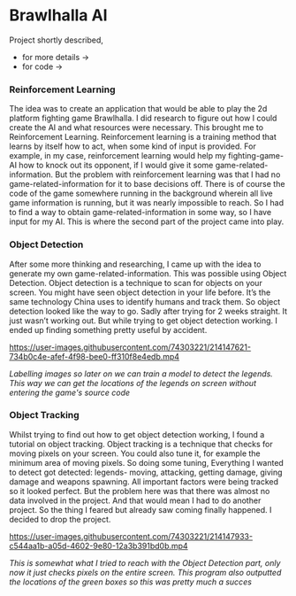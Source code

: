 # Brawlhalla AI
Project shortly described,
- for more details -> []()
- for code -> []()

### Reinforcement Learning
The idea was to create an application that would be able to play the 2d platform fighting game Brawlhalla. I did research to figure out how I could create the AI and what resources were necessary. This brought me to Reinforcement Learning. Reinforcement learning is a training method that learns by itself how to act, when some kind of input is provided. For example, in my case, reinforcement learning would help my fighting-game-AI how to knock out its opponent, ìf I would give it some game-related-information. But the problem with reinforcement learning was that I had no game-related-information for it to base decisions off. There is of course the code of the game somewhere running in the background wherein all live game information is running, but it was nearly impossible to reach. So I had to find a way to obtain game-related-information in some way, so I have input for my AI. This is where the second part of the project came into play.

### Object Detection
After some more thinking and researching, I came up with the idea to generate my own game-related-information. This was possible using Object Detection. Object detection is a technique to scan for objects on your screen. You might have seen object detection in your life before. It’s the same technology China uses to identify humans and track them. So object detection looked like the way to go. Sadly after trying for 2 weeks straight. It just wasn’t working out. But while trying to get object detection working. I ended up finding something pretty useful by accident.

https://user-images.githubusercontent.com/74303221/214147621-734b0c4e-afef-4f98-bee0-ff310f8e4edb.mp4

*Labelling images so later on we can train a model to detect the legends. This way we can get the locations of the legends on screen without entering the game's source code* 

### Object Tracking
Whilst trying to find out how to get object detection working, I found a tutorial on object tracking. Object tracking is a technique that checks for moving pixels on your screen. You could also tune it, for example the minimum area of moving pixels. So doing some tuning, Everything I wanted to detect got detected: legends- moving, attacking, getting damage, giving damage and weapons spawning. All important factors were being tracked so it looked perfect. But the problem here was that there was almost no data involved in the project. And that would mean I had to do another project. So the thing I feared but already saw coming finally happened. I decided to drop the project.

https://user-images.githubusercontent.com/74303221/214147933-c544aa1b-a05d-4602-9e80-12a3b391bd0b.mp4

*This is somewhat what I tried to reach with the Object Detection part, only now it just checks pixels on the entire screen. This program also outputted the locations of the green boxes so this was pretty much a succes*
